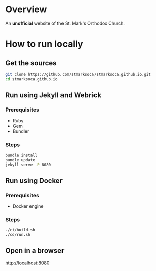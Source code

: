# Overview

An **unofficial** website of the St. Mark's Orthodox Church.

# How to run locally

## Get the sources

```bash
git clone https://github.com/stmarksoca/stmarksoca.github.io.git
cd stmarksoca.github.io
```

## Run using Jekyll and Webrick

### Prerequisites

- Ruby
- Gem
- Bundler

### Steps

```bash
bundle install
bundle update
jekyll serve -P 8080
```

## Run using Docker

### Prerequisites

- Docker engine

### Steps

```bash
./ci/build.sh
./cd/run.sh
```

## Open in a browser

[http://localhost:8080]()

